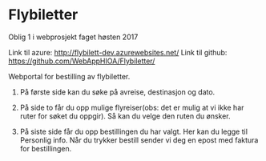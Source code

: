 # Flybiletter
Oblig 1 i webprosjekt faget høsten 2017


Link til azure: http://flybilett-dev.azurewebsites.net/
Link til github: https://github.com/WebAppHIOA/Flybiletter/

Webportal for bestilling av flybiletter.

1. På første side kan du søke på avreise, destinasjon og dato.

2. På side to får du opp mulige flyreiser(obs: det er mulig at vi ikke har ruter for søket du oppgir).
Så kan du velge den ruten du ønsker.

3. På siste side får du opp bestillingen du har valgt. Her kan du legge til Personlig info.
Når du trykker bestill sender vi deg en epost med faktura for bestillingen.


